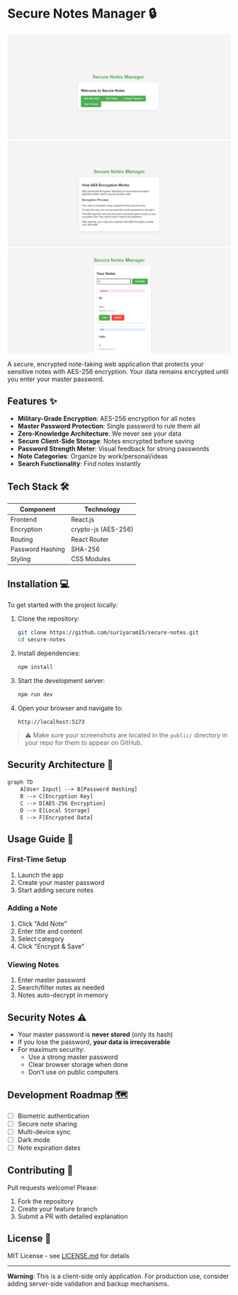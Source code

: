 # Secure Notes Manager 🔒

![App Screenshot](https://raw.githubusercontent.com/suriyaram15/secure-notes/main/public/screenshot3.png)  
![App Screenshot](https://raw.githubusercontent.com/suriyaram15/secure-notes/main/public/screenshot1.png)  
![App Screenshot](https://raw.githubusercontent.com/suriyaram15/secure-notes/main/public/screenshot2.png)  

A secure, encrypted note-taking web application that protects your sensitive notes with AES-256 encryption. Your data remains encrypted until you enter your master password.

## Features ✨

- **Military-Grade Encryption**: AES-256 encryption for all notes  
- **Master Password Protection**: Single password to rule them all  
- **Zero-Knowledge Architecture**: We never see your data  
- **Secure Client-Side Storage**: Notes encrypted before saving  
- **Password Strength Meter**: Visual feedback for strong passwords  
- **Note Categories**: Organize by work/personal/ideas  
- **Search Functionality**: Find notes instantly  

## Tech Stack 🛠️

| Component         | Technology     |
|------------------|----------------|
| Frontend         | React.js       |
| Encryption       | crypto-js (AES-256) |
| Routing          | React Router   |
| Password Hashing | SHA-256        |
| Styling          | CSS Modules    |

## Installation 💻

To get started with the project locally:

1. Clone the repository:
   ```bash
   git clone https://github.com/suriyaram15/secure-notes.git
   cd secure-notes
   ```

2. Install dependencies:
   ```bash
   npm install
   ```

3. Start the development server:
   ```bash
   npm run dev
   ```

4. Open your browser and navigate to:
   ```
   http://localhost:5173
   ```

> ⚠️ Make sure your screenshots are located in the `public/` directory in your repo for them to appear on GitHub.

## Security Architecture 🔐

```mermaid
graph TD
    A[User Input] --> B[Password Hashing]
    B --> C[Encryption Key]
    C --> D[AES-256 Encryption]
    D --> E[Local Storage]
    E --> F[Encrypted Data]
```

## Usage Guide 📝

### First-Time Setup
1. Launch the app  
2. Create your master password  
3. Start adding secure notes  

### Adding a Note
1. Click "Add Note"  
2. Enter title and content  
3. Select category  
4. Click "Encrypt & Save"  

### Viewing Notes
1. Enter master password  
2. Search/filter notes as needed  
3. Notes auto-decrypt in memory  

## Security Notes ⚠️

- Your master password is **never stored** (only its hash)  
- If you lose the password, **your data is irrecoverable**  
- For maximum security:  
  - Use a strong master password  
  - Clear browser storage when done  
  - Don't use on public computers  

## Development Roadmap 🗺️

- [ ] Biometric authentication  
- [ ] Secure note sharing  
- [ ] Multi-device sync  
- [ ] Dark mode  
- [ ] Note expiration dates  

## Contributing 🤝

Pull requests welcome! Please:  
1. Fork the repository  
2. Create your feature branch  
3. Submit a PR with detailed explanation  

## License 📜

MIT License - see [LICENSE.md](LICENSE.md) for details

---

**Warning**: This is a client-side only application. For production use, consider adding server-side validation and backup mechanisms.
